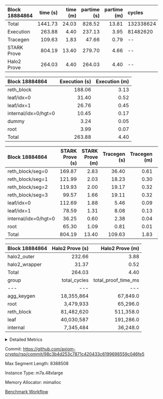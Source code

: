 | Block 18884864   |   time (s) |   time (m) |   partime (s) |   partime (m) | cycles    |
|:-----------------|-----------:|-----------:|--------------:|--------------:|:----------|
| Total            |    1441.73 |      24.03 |        828.52 |         13.81 | 132338624 |
| Execution        |     263.88 |       4.40 |        237.13 |          3.95 | 81482620  |
| Tracegen         |     109.63 |       1.83 |         47.66 |          0.79 | --        |
| STARK Prove      |     804.19 |      13.40 |        279.70 |          4.66 | --        |
| Halo2 Prove      |     264.03 |       4.40 |        264.03 |          4.40 | --        |

| Block 18884864       |   Execution (s) |   Execution (m) |
|:---------------------|----------------:|----------------:|
| reth_block           |          188.06 |            3.13 |
| leaf/idx=0           |           31.40 |            0.52 |
| leaf/idx=1           |           26.76 |            0.45 |
| internal/idx=0/hgt=0 |           10.45 |            0.17 |
| dummy                |            3.24 |            0.05 |
| root                 |            3.99 |            0.07 |
| Total                |          263.88 |            4.40 |

| Block 18884864       |   STARK Prove (s) |   STARK Prove (m) |   Tracegen (s) |   Tracegen (m) |    Cycles |
|:---------------------|------------------:|------------------:|---------------:|---------------:|----------:|
| reth_block/seg=0     |            169.87 |              2.83 |          36.40 |           0.61 |  23787520 |
| reth_block/seg=1     |            121.99 |              2.03 |          18.23 |           0.30 |  24147989 |
| reth_block/seg=2     |            119.93 |              2.00 |          19.17 |           0.32 |  22853270 |
| reth_block/seg=3     |             99.57 |              1.66 |          19.11 |           0.32 |  10693841 |
| leaf/idx=0           |            112.69 |              1.88 |           5.46 |           0.09 |  20850053 |
| leaf/idx=1           |             78.59 |              1.31 |           8.08 |           0.13 |  19180534 |
| internal/idx=0/hgt=0 |             36.25 |              0.60 |           2.38 |           0.04 |   7345484 |
| root                 |             65.30 |              1.09 |           0.81 |           0.01 |   3479933 |
| Total                |            804.19 |             13.40 |         109.63 |           1.83 | 132338624 |

| Block 18884864   |   Halo2 Prove (s) |   Halo2 Prove (m) |
|:-----------------|------------------:|------------------:|
| halo2_outer      |            232.66 |              3.88 |
| halo2_wrapper    |             31.37 |              0.52 |
| Total            |            264.03 |              4.40 |
| group | total_cycles | total_proof_time_ms |
| --- | --- | --- |
| agg_keygen | <div style='text-align: right'>18,355,864</div>  | <div style='text-align: right'>67,849.0</div>  |
| root | <div style='text-align: right'>3,479,933</div>  | <div style='text-align: right'>65,296.0</div>  |
| reth_block | <div style='text-align: right'>81,482,620</div>  | <div style='text-align: right'>511,358.0</div>  |
| leaf | <div style='text-align: right'>40,030,587</div>  | <div style='text-align: right'>191,286.0</div>  |
| internal | <div style='text-align: right'>7,345,484</div>  | <div style='text-align: right'>36,248.0</div>  |


<details>
<summary>Detailed Metrics</summary>

| air_name | block_number | constraints | interactions | quotient_deg |
| --- | --- | --- | --- | --- |
| ProgramAir | 18884864 | <div style='text-align: right'>4</div>  | <div style='text-align: right'>1</div>  | <div style='text-align: right'>1</div>  |
| VmConnectorAir | 18884864 | <div style='text-align: right'>8</div>  | <div style='text-align: right'>3</div>  | <div style='text-align: right'>4</div>  |
| PersistentBoundaryAir<8> | 18884864 | <div style='text-align: right'>5</div>  | <div style='text-align: right'>3</div>  | <div style='text-align: right'>4</div>  |
| MemoryMerkleAir<8> | 18884864 | <div style='text-align: right'>38</div>  | <div style='text-align: right'>4</div>  | <div style='text-align: right'>4</div>  |
| AccessAdapterAir<2> | 18884864 | <div style='text-align: right'>12</div>  | <div style='text-align: right'>5</div>  | <div style='text-align: right'>4</div>  |
| AccessAdapterAir<4> | 18884864 | <div style='text-align: right'>12</div>  | <div style='text-align: right'>5</div>  | <div style='text-align: right'>4</div>  |
| AccessAdapterAir<8> | 18884864 | <div style='text-align: right'>12</div>  | <div style='text-align: right'>5</div>  | <div style='text-align: right'>4</div>  |
| AccessAdapterAir<16> | 18884864 | <div style='text-align: right'>12</div>  | <div style='text-align: right'>5</div>  | <div style='text-align: right'>4</div>  |
| AccessAdapterAir<32> | 18884864 | <div style='text-align: right'>12</div>  | <div style='text-align: right'>5</div>  | <div style='text-align: right'>4</div>  |
| AccessAdapterAir<64> | 18884864 | <div style='text-align: right'>12</div>  | <div style='text-align: right'>5</div>  | <div style='text-align: right'>4</div>  |
| VmAirWrapper<Rv32VecHeapAdapterAir<1, 2, 2, 32, 32>, FieldExpressionCoreAir> | 18884864 | <div style='text-align: right'>346</div>  | <div style='text-align: right'>411</div>  | <div style='text-align: right'>4</div>  |
| VmAirWrapper<Rv32VecHeapAdapterAir<2, 2, 2, 32, 32>, FieldExpressionCoreAir> | 18884864 | <div style='text-align: right'>351</div>  | <div style='text-align: right'>422</div>  | <div style='text-align: right'>4</div>  |
| VmAirWrapper<Rv32IsEqualModAdapterAir<2, 1, 32, 32>, ModularIsEqualCoreAir<32, 4, 8> | 18884864 | <div style='text-align: right'>217</div>  | <div style='text-align: right'>25</div>  | <div style='text-align: right'>4</div>  |
| VmAirWrapper<Rv32VecHeapAdapterAir<2, 1, 1, 32, 32>, ModularMulDivCoreAir> | 18884864 | <div style='text-align: right'>149</div>  | <div style='text-align: right'>156</div>  | <div style='text-align: right'>4</div>  |
| VmAirWrapper<Rv32VecHeapAdapterAir<2, 1, 1, 32, 32>, ModularAddSubCoreAir> | 18884864 | <div style='text-align: right'>103</div>  | <div style='text-align: right'>94</div>  | <div style='text-align: right'>4</div>  |
| VmAirWrapper<Rv32HeapAdapterAir<2, 32, 32>, ShiftCoreAir<32, 8> | 18884864 | <div style='text-align: right'>2,141</div>  | <div style='text-align: right'>79</div>  | <div style='text-align: right'>4</div>  |
| VmAirWrapper<Rv32HeapAdapterAir<2, 32, 32>, MultiplicationCoreAir<32, 8> | 18884864 | <div style='text-align: right'>41</div>  | <div style='text-align: right'>61</div>  | <div style='text-align: right'>4</div>  |
| VmAirWrapper<Rv32HeapBranchAdapterAir<2, 32>, BranchLessThanCoreAir<32, 8> | 18884864 | <div style='text-align: right'>125</div>  | <div style='text-align: right'>22</div>  | <div style='text-align: right'>4</div>  |
| VmAirWrapper<Rv32HeapBranchAdapterAir<2, 32>, BranchEqualCoreAir<32> | 18884864 | <div style='text-align: right'>54</div>  | <div style='text-align: right'>20</div>  | <div style='text-align: right'>4</div>  |
| VmAirWrapper<Rv32HeapAdapterAir<2, 32, 32>, LessThanCoreAir<32, 8> | 18884864 | <div style='text-align: right'>121</div>  | <div style='text-align: right'>31</div>  | <div style='text-align: right'>4</div>  |
| VmAirWrapper<Rv32HeapAdapterAir<2, 32, 32>, BaseAluCoreAir<32, 8> | 18884864 | <div style='text-align: right'>110</div>  | <div style='text-align: right'>61</div>  | <div style='text-align: right'>4</div>  |
| VmAirWrapper<Rv32MultAdapterAir, DivRemCoreAir<4, 8> | 18884864 | <div style='text-align: right'>76</div>  | <div style='text-align: right'>25</div>  | <div style='text-align: right'>4</div>  |
| VmAirWrapper<Rv32MultAdapterAir, MulHCoreAir<4, 8> | 18884864 | <div style='text-align: right'>26</div>  | <div style='text-align: right'>24</div>  | <div style='text-align: right'>4</div>  |
| VmAirWrapper<Rv32MultAdapterAir, MultiplicationCoreAir<4, 8> | 18884864 | <div style='text-align: right'>17</div>  | <div style='text-align: right'>19</div>  | <div style='text-align: right'>4</div>  |
| RangeTupleCheckerAir<2> | 18884864 | <div style='text-align: right'>4</div>  | <div style='text-align: right'>1</div>  | <div style='text-align: right'>1</div>  |
| KeccakVmAir | 18884864 | <div style='text-align: right'>4,411</div>  | <div style='text-align: right'>321</div>  | <div style='text-align: right'>4</div>  |
| VmAirWrapper<Rv32HintStoreAdapterAir, Rv32HintStoreCoreAir> | 18884864 | <div style='text-align: right'>13</div>  | <div style='text-align: right'>15</div>  | <div style='text-align: right'>4</div>  |
| VmAirWrapper<Rv32RdWriteAdapterAir, Rv32AuipcCoreAir> | 18884864 | <div style='text-align: right'>12</div>  | <div style='text-align: right'>11</div>  | <div style='text-align: right'>4</div>  |
| VmAirWrapper<Rv32JalrAdapterAir, Rv32JalrCoreAir> | 18884864 | <div style='text-align: right'>16</div>  | <div style='text-align: right'>16</div>  | <div style='text-align: right'>4</div>  |
| VmAirWrapper<Rv32CondRdWriteAdapterAir, Rv32JalLuiCoreAir> | 18884864 | <div style='text-align: right'>17</div>  | <div style='text-align: right'>10</div>  | <div style='text-align: right'>4</div>  |
| VmAirWrapper<Rv32BranchAdapterAir, BranchLessThanCoreAir<4, 8> | 18884864 | <div style='text-align: right'>35</div>  | <div style='text-align: right'>13</div>  | <div style='text-align: right'>2</div>  |
| VmAirWrapper<Rv32BranchAdapterAir, BranchEqualCoreAir<4> | 18884864 | <div style='text-align: right'>20</div>  | <div style='text-align: right'>11</div>  | <div style='text-align: right'>2</div>  |
| VmAirWrapper<Rv32LoadStoreAdapterAir, LoadSignExtendCoreAir<4, 8> | 18884864 | <div style='text-align: right'>24</div>  | <div style='text-align: right'>18</div>  | <div style='text-align: right'>4</div>  |
| VmAirWrapper<Rv32LoadStoreAdapterAir, LoadStoreCoreAir<4> | 18884864 | <div style='text-align: right'>30</div>  | <div style='text-align: right'>17</div>  | <div style='text-align: right'>4</div>  |
| VmAirWrapper<Rv32BaseAluAdapterAir, ShiftCoreAir<4, 8> | 18884864 | <div style='text-align: right'>84</div>  | <div style='text-align: right'>23</div>  | <div style='text-align: right'>4</div>  |
| VmAirWrapper<Rv32BaseAluAdapterAir, LessThanCoreAir<4, 8> | 18884864 | <div style='text-align: right'>35</div>  | <div style='text-align: right'>17</div>  | <div style='text-align: right'>4</div>  |
| VmAirWrapper<Rv32BaseAluAdapterAir, BaseAluCoreAir<4, 8> | 18884864 | <div style='text-align: right'>34</div>  | <div style='text-align: right'>19</div>  | <div style='text-align: right'>4</div>  |
| BitwiseOperationLookupAir<8> | 18884864 | <div style='text-align: right'>4</div>  | <div style='text-align: right'>2</div>  | <div style='text-align: right'>2</div>  |
| PhantomAir | 18884864 | <div style='text-align: right'>4</div>  | <div style='text-align: right'>3</div>  | <div style='text-align: right'>4</div>  |
| Poseidon2VmAir<BabyBearParameters> | 18884864 | <div style='text-align: right'>517</div>  | <div style='text-align: right'>32</div>  | <div style='text-align: right'>4</div>  |
| VariableRangeCheckerAir | 18884864 | <div style='text-align: right'>4</div>  | <div style='text-align: right'>1</div>  | <div style='text-align: right'>1</div>  |

| group | air_name | block_number | cells | constraints | interactions | main_cols | perm_cols | prep_cols | quotient_deg | rows |
| --- | --- | --- | --- | --- | --- | --- | --- | --- | --- | --- |
| agg_keygen | ProgramAir | 18884864 | <div style='text-align: right'>4,718,592</div>  | <div style='text-align: right'>4</div>  | <div style='text-align: right'>1</div>  | <div style='text-align: right'>10</div>  | <div style='text-align: right'>8</div>  |  | <div style='text-align: right'>1</div>  | <div style='text-align: right'>262,144</div>  |
| agg_keygen | VmConnectorAir | 18884864 | <div style='text-align: right'>24</div>  | <div style='text-align: right'>9</div>  | <div style='text-align: right'>3</div>  | <div style='text-align: right'>4</div>  | <div style='text-align: right'>8</div>  | <div style='text-align: right'>1</div>  | <div style='text-align: right'>4</div>  | <div style='text-align: right'>2</div>  |
| agg_keygen | VmAirWrapper<NativeAdapterAir<2, 0>, PublicValuesCoreAir> | 18884864 | <div style='text-align: right'>2,496</div>  | <div style='text-align: right'>23</div>  | <div style='text-align: right'>11</div>  | <div style='text-align: right'>23</div>  | <div style='text-align: right'>16</div>  |  | <div style='text-align: right'>8</div>  | <div style='text-align: right'>64</div>  |
| agg_keygen | VolatileBoundaryAir | 18884864 | <div style='text-align: right'>19,922,944</div>  | <div style='text-align: right'>16</div>  | <div style='text-align: right'>4</div>  | <div style='text-align: right'>11</div>  | <div style='text-align: right'>8</div>  |  | <div style='text-align: right'>4</div>  | <div style='text-align: right'>1,048,576</div>  |
| agg_keygen | AccessAdapterAir<2> | 18884864 | <div style='text-align: right'>28,311,552</div>  | <div style='text-align: right'>14</div>  | <div style='text-align: right'>5</div>  | <div style='text-align: right'>11</div>  | <div style='text-align: right'>16</div>  |  | <div style='text-align: right'>4</div>  | <div style='text-align: right'>1,048,576</div>  |
| agg_keygen | AccessAdapterAir<4> | 18884864 | <div style='text-align: right'>15,204,352</div>  | <div style='text-align: right'>14</div>  | <div style='text-align: right'>5</div>  | <div style='text-align: right'>13</div>  | <div style='text-align: right'>16</div>  |  | <div style='text-align: right'>4</div>  | <div style='text-align: right'>524,288</div>  |
| agg_keygen | AccessAdapterAir<8> | 18884864 | <div style='text-align: right'>8,650,752</div>  | <div style='text-align: right'>14</div>  | <div style='text-align: right'>5</div>  | <div style='text-align: right'>17</div>  | <div style='text-align: right'>16</div>  |  | <div style='text-align: right'>4</div>  | <div style='text-align: right'>262,144</div>  |
| agg_keygen | Poseidon2VmAir<BabyBearParameters> | 18884864 | <div style='text-align: right'>77,987,840</div>  | <div style='text-align: right'>525</div>  | <div style='text-align: right'>32</div>  | <div style='text-align: right'>559</div>  | <div style='text-align: right'>36</div>  |  | <div style='text-align: right'>8</div>  | <div style='text-align: right'>131,072</div>  |
| agg_keygen | FriReducedOpeningAir | 18884864 | <div style='text-align: right'>73,400,320</div>  | <div style='text-align: right'>59</div>  | <div style='text-align: right'>35</div>  | <div style='text-align: right'>64</div>  | <div style='text-align: right'>76</div>  |  | <div style='text-align: right'>4</div>  | <div style='text-align: right'>524,288</div>  |
| agg_keygen | VmAirWrapper<NativeVectorizedAdapterAir<4>, FieldExtensionCoreAir> | 18884864 | <div style='text-align: right'>7,864,320</div>  | <div style='text-align: right'>23</div>  | <div style='text-align: right'>15</div>  | <div style='text-align: right'>40</div>  | <div style='text-align: right'>20</div>  |  | <div style='text-align: right'>8</div>  | <div style='text-align: right'>131,072</div>  |
| agg_keygen | VmAirWrapper<NativeAdapterAir<2, 1>, FieldArithmeticCoreAir> | 18884864 | <div style='text-align: right'>209,715,200</div>  | <div style='text-align: right'>23</div>  | <div style='text-align: right'>15</div>  | <div style='text-align: right'>30</div>  | <div style='text-align: right'>20</div>  |  | <div style='text-align: right'>8</div>  | <div style='text-align: right'>4,194,304</div>  |
| agg_keygen | VmAirWrapper<JalNativeAdapterAir, JalCoreAir> | 18884864 | <div style='text-align: right'>5,767,168</div>  | <div style='text-align: right'>6</div>  | <div style='text-align: right'>7</div>  | <div style='text-align: right'>10</div>  | <div style='text-align: right'>12</div>  |  | <div style='text-align: right'>8</div>  | <div style='text-align: right'>262,144</div>  |
| agg_keygen | VmAirWrapper<BranchNativeAdapterAir, BranchEqualCoreAir<1> | 18884864 | <div style='text-align: right'>106,954,752</div>  | <div style='text-align: right'>23</div>  | <div style='text-align: right'>11</div>  | <div style='text-align: right'>23</div>  | <div style='text-align: right'>28</div>  |  | <div style='text-align: right'>4</div>  | <div style='text-align: right'>2,097,152</div>  |
| agg_keygen | VmAirWrapper<NativeLoadStoreAdapterAir<1>, NativeLoadStoreCoreAir<1> | 18884864 | <div style='text-align: right'>272,629,760</div>  | <div style='text-align: right'>31</div>  | <div style='text-align: right'>19</div>  | <div style='text-align: right'>41</div>  | <div style='text-align: right'>24</div>  |  | <div style='text-align: right'>8</div>  | <div style='text-align: right'>4,194,304</div>  |
| agg_keygen | PhantomAir | 18884864 | <div style='text-align: right'>917,504</div>  | <div style='text-align: right'>5</div>  | <div style='text-align: right'>3</div>  | <div style='text-align: right'>6</div>  | <div style='text-align: right'>8</div>  |  | <div style='text-align: right'>4</div>  | <div style='text-align: right'>65,536</div>  |
| agg_keygen | VariableRangeCheckerAir | 18884864 | <div style='text-align: right'>2,359,296</div>  | <div style='text-align: right'>4</div>  | <div style='text-align: right'>1</div>  | <div style='text-align: right'>1</div>  | <div style='text-align: right'>8</div>  | <div style='text-align: right'>2</div>  | <div style='text-align: right'>1</div>  | <div style='text-align: right'>262,144</div>  |
| agg_keygen | PersistentBoundaryAir<8> | 18884864 |  | <div style='text-align: right'>6</div>  | <div style='text-align: right'>3</div>  |  |  |  | <div style='text-align: right'>2</div>  |  |
| agg_keygen | MemoryMerkleAir<8> | 18884864 |  | <div style='text-align: right'>40</div>  | <div style='text-align: right'>4</div>  |  |  |  | <div style='text-align: right'>2</div>  |  |
| agg_keygen | AccessAdapterAir<16> | 18884864 |  | <div style='text-align: right'>14</div>  | <div style='text-align: right'>5</div>  |  |  |  | <div style='text-align: right'>2</div>  |  |
| agg_keygen | AccessAdapterAir<32> | 18884864 |  | <div style='text-align: right'>14</div>  | <div style='text-align: right'>5</div>  |  |  |  | <div style='text-align: right'>2</div>  |  |
| agg_keygen | AccessAdapterAir<64> | 18884864 |  | <div style='text-align: right'>14</div>  | <div style='text-align: right'>5</div>  |  |  |  | <div style='text-align: right'>2</div>  |  |
| agg_keygen | VmAirWrapper<Rv32HintStoreAdapterAir, Rv32HintStoreCoreAir> | 18884864 |  | <div style='text-align: right'>17</div>  | <div style='text-align: right'>15</div>  |  |  |  | <div style='text-align: right'>2</div>  |  |
| agg_keygen | VmAirWrapper<Rv32MultAdapterAir, DivRemCoreAir<4, 8> | 18884864 |  | <div style='text-align: right'>88</div>  | <div style='text-align: right'>25</div>  |  |  |  | <div style='text-align: right'>2</div>  |  |
| agg_keygen | VmAirWrapper<Rv32MultAdapterAir, MulHCoreAir<4, 8> | 18884864 |  | <div style='text-align: right'>38</div>  | <div style='text-align: right'>24</div>  |  |  |  | <div style='text-align: right'>2</div>  |  |
| agg_keygen | VmAirWrapper<Rv32MultAdapterAir, MultiplicationCoreAir<4, 8> | 18884864 |  | <div style='text-align: right'>26</div>  | <div style='text-align: right'>19</div>  |  |  |  | <div style='text-align: right'>2</div>  |  |
| agg_keygen | RangeTupleCheckerAir<2> | 18884864 |  | <div style='text-align: right'>4</div>  | <div style='text-align: right'>1</div>  |  |  |  | <div style='text-align: right'>1</div>  |  |
| agg_keygen | VmAirWrapper<Rv32RdWriteAdapterAir, Rv32AuipcCoreAir> | 18884864 |  | <div style='text-align: right'>15</div>  | <div style='text-align: right'>11</div>  |  |  |  | <div style='text-align: right'>2</div>  |  |
| agg_keygen | VmAirWrapper<Rv32JalrAdapterAir, Rv32JalrCoreAir> | 18884864 |  | <div style='text-align: right'>20</div>  | <div style='text-align: right'>16</div>  |  |  |  | <div style='text-align: right'>2</div>  |  |
| agg_keygen | VmAirWrapper<Rv32CondRdWriteAdapterAir, Rv32JalLuiCoreAir> | 18884864 |  | <div style='text-align: right'>22</div>  | <div style='text-align: right'>10</div>  |  |  |  | <div style='text-align: right'>2</div>  |  |
| agg_keygen | VmAirWrapper<Rv32BranchAdapterAir, BranchLessThanCoreAir<4, 8> | 18884864 |  | <div style='text-align: right'>41</div>  | <div style='text-align: right'>13</div>  |  |  |  | <div style='text-align: right'>2</div>  |  |
| agg_keygen | VmAirWrapper<Rv32BranchAdapterAir, BranchEqualCoreAir<4> | 18884864 |  | <div style='text-align: right'>25</div>  | <div style='text-align: right'>11</div>  |  |  |  | <div style='text-align: right'>2</div>  |  |
| agg_keygen | VmAirWrapper<Rv32LoadStoreAdapterAir, LoadSignExtendCoreAir<4, 8> | 18884864 |  | <div style='text-align: right'>33</div>  | <div style='text-align: right'>18</div>  |  |  |  | <div style='text-align: right'>2</div>  |  |
| agg_keygen | VmAirWrapper<Rv32LoadStoreAdapterAir, LoadStoreCoreAir<4> | 18884864 |  | <div style='text-align: right'>38</div>  | <div style='text-align: right'>17</div>  |  |  |  | <div style='text-align: right'>2</div>  |  |
| agg_keygen | VmAirWrapper<Rv32BaseAluAdapterAir, ShiftCoreAir<4, 8> | 18884864 |  | <div style='text-align: right'>90</div>  | <div style='text-align: right'>23</div>  |  |  |  | <div style='text-align: right'>2</div>  |  |
| agg_keygen | VmAirWrapper<Rv32BaseAluAdapterAir, LessThanCoreAir<4, 8> | 18884864 |  | <div style='text-align: right'>39</div>  | <div style='text-align: right'>17</div>  |  |  |  | <div style='text-align: right'>2</div>  |  |
| agg_keygen | VmAirWrapper<Rv32BaseAluAdapterAir, BaseAluCoreAir<4, 8> | 18884864 |  | <div style='text-align: right'>43</div>  | <div style='text-align: right'>19</div>  |  |  |  | <div style='text-align: right'>2</div>  |  |
| agg_keygen | BitwiseOperationLookupAir<8> | 18884864 |  | <div style='text-align: right'>4</div>  | <div style='text-align: right'>2</div>  |  |  |  | <div style='text-align: right'>2</div>  |  |
| root | VmAirWrapper<NativeAdapterAir<2, 1>, FieldArithmeticCoreAir> | 18884864 | <div style='text-align: right'>96,468,992</div>  |  |  | <div style='text-align: right'>30</div>  | <div style='text-align: right'>16</div>  |  |  | <div style='text-align: right'>2,097,152</div>  |
| root | VmAirWrapper<NativeLoadStoreAdapterAir<1>, NativeLoadStoreCoreAir<1> | 18884864 | <div style='text-align: right'>127,926,272</div>  |  |  | <div style='text-align: right'>41</div>  | <div style='text-align: right'>20</div>  |  |  | <div style='text-align: right'>2,097,152</div>  |
| root | VmAirWrapper<BranchNativeAdapterAir, BranchEqualCoreAir<1> | 18884864 | <div style='text-align: right'>45,088,768</div>  |  |  | <div style='text-align: right'>23</div>  | <div style='text-align: right'>20</div>  |  |  | <div style='text-align: right'>1,048,576</div>  |
| root | VolatileBoundaryAir | 18884864 | <div style='text-align: right'>9,961,472</div>  |  |  | <div style='text-align: right'>11</div>  | <div style='text-align: right'>8</div>  |  |  | <div style='text-align: right'>524,288</div>  |
| root | AccessAdapterAir<2> | 18884864 | <div style='text-align: right'>12,058,624</div>  |  |  | <div style='text-align: right'>11</div>  | <div style='text-align: right'>12</div>  |  |  | <div style='text-align: right'>524,288</div>  |
| root | ProgramAir | 18884864 | <div style='text-align: right'>4,718,592</div>  |  |  | <div style='text-align: right'>10</div>  | <div style='text-align: right'>8</div>  |  |  | <div style='text-align: right'>262,144</div>  |
| root | AccessAdapterAir<4> | 18884864 | <div style='text-align: right'>6,553,600</div>  |  |  | <div style='text-align: right'>13</div>  | <div style='text-align: right'>12</div>  |  |  | <div style='text-align: right'>262,144</div>  |
| root | VariableRangeCheckerAir | 18884864 | <div style='text-align: right'>2,359,296</div>  |  |  | <div style='text-align: right'>1</div>  | <div style='text-align: right'>8</div>  | <div style='text-align: right'>2</div>  |  | <div style='text-align: right'>262,144</div>  |
| root | FriReducedOpeningAir | 18884864 | <div style='text-align: right'>15,204,352</div>  |  |  | <div style='text-align: right'>64</div>  | <div style='text-align: right'>52</div>  |  |  | <div style='text-align: right'>131,072</div>  |
| root | VmAirWrapper<JalNativeAdapterAir, JalCoreAir> | 18884864 | <div style='text-align: right'>2,883,584</div>  |  |  | <div style='text-align: right'>10</div>  | <div style='text-align: right'>12</div>  |  |  | <div style='text-align: right'>131,072</div>  |
| root | AccessAdapterAir<8> | 18884864 | <div style='text-align: right'>1,900,544</div>  |  |  | <div style='text-align: right'>17</div>  | <div style='text-align: right'>12</div>  |  |  | <div style='text-align: right'>65,536</div>  |
| root | VmAirWrapper<NativeVectorizedAdapterAir<4>, FieldExtensionCoreAir> | 18884864 | <div style='text-align: right'>3,670,016</div>  |  |  | <div style='text-align: right'>40</div>  | <div style='text-align: right'>16</div>  |  |  | <div style='text-align: right'>65,536</div>  |
| root | Poseidon2VmAir<BabyBearParameters> | 18884864 | <div style='text-align: right'>14,614,528</div>  |  |  | <div style='text-align: right'>418</div>  | <div style='text-align: right'>28</div>  |  |  | <div style='text-align: right'>32,768</div>  |
| root | PhantomAir | 18884864 | <div style='text-align: right'>458,752</div>  |  |  | <div style='text-align: right'>6</div>  | <div style='text-align: right'>8</div>  |  |  | <div style='text-align: right'>32,768</div>  |
| root | VmAirWrapper<NativeAdapterAir<2, 0>, PublicValuesCoreAir> | 18884864 | <div style='text-align: right'>2,176</div>  |  |  | <div style='text-align: right'>22</div>  | <div style='text-align: right'>12</div>  |  |  | <div style='text-align: right'>64</div>  |
| root | VmConnectorAir | 18884864 | <div style='text-align: right'>24</div>  |  |  | <div style='text-align: right'>4</div>  | <div style='text-align: right'>8</div>  | <div style='text-align: right'>1</div>  |  | <div style='text-align: right'>2</div>  |

| group | block_number | execute_time_ms | halo2_keygen_time_ms | halo2_proof_time_ms | halo2_total_cells | num_segments | stark_prove_excluding_trace_time_ms | total_cells | total_cycles | trace_gen_time_ms |
| --- | --- | --- | --- | --- | --- | --- | --- | --- | --- | --- |
| agg_keygen | 18884864 | <div style='text-align: right'>3,606.0</div>  | <div style='text-align: right'>23,739.0</div>  |  | <div style='text-align: right'>7,540,956.0</div>  | <div style='text-align: right'>1</div>  | <div style='text-align: right'>65,880.0</div>  | <div style='text-align: right'>832,047,576</div>  | <div style='text-align: right'>6,734,738</div>  | <div style='text-align: right'>826.0</div>  |
| reth_block | 18884864 | <div style='text-align: right'>188,055.0</div>  |  |  |  | <div style='text-align: right'>4</div>  |  |  |  |  |
| root | 18884864 | <div style='text-align: right'>3,989.0</div>  |  |  |  |  | <div style='text-align: right'>65,296.0</div>  | <div style='text-align: right'>343,869,592</div>  | <div style='text-align: right'>3,479,933</div>  | <div style='text-align: right'>807.0</div>  |
| halo2_outer | 18884864 |  |  | <div style='text-align: right'>232,660.0</div>  | <div style='text-align: right'>220,832,835.0</div>  |  |  |  |  |  |
| halo2_wrapper | 18884864 |  |  | <div style='text-align: right'>31,369.0</div>  |  |  |  |  |  |  |

| group | air_name | block_number | segment | cells | main_cols | perm_cols | prep_cols | rows |
| --- | --- | --- | --- | --- | --- | --- | --- | --- |
| agg_keygen | ProgramAir | 18884864 | 0 | <div style='text-align: right'>18</div>  | <div style='text-align: right'>10</div>  | <div style='text-align: right'>8</div>  |  | <div style='text-align: right'>1</div>  |
| agg_keygen | VmConnectorAir | 18884864 | 0 | <div style='text-align: right'>32</div>  | <div style='text-align: right'>4</div>  | <div style='text-align: right'>12</div>  | <div style='text-align: right'>1</div>  | <div style='text-align: right'>2</div>  |
| agg_keygen | PersistentBoundaryAir<8> | 18884864 | 0 | <div style='text-align: right'>32</div>  | <div style='text-align: right'>20</div>  | <div style='text-align: right'>12</div>  |  | <div style='text-align: right'>1</div>  |
| agg_keygen | MemoryMerkleAir<8> | 18884864 | 0 | <div style='text-align: right'>6,656</div>  | <div style='text-align: right'>32</div>  | <div style='text-align: right'>20</div>  |  | <div style='text-align: right'>128</div>  |
| agg_keygen | AccessAdapterAir<2> | 18884864 | 0 | <div style='text-align: right'>35</div>  | <div style='text-align: right'>11</div>  | <div style='text-align: right'>24</div>  |  | <div style='text-align: right'>1</div>  |
| agg_keygen | AccessAdapterAir<4> | 18884864 | 0 | <div style='text-align: right'>37</div>  | <div style='text-align: right'>13</div>  | <div style='text-align: right'>24</div>  |  | <div style='text-align: right'>1</div>  |
| agg_keygen | AccessAdapterAir<8> | 18884864 | 0 | <div style='text-align: right'>41</div>  | <div style='text-align: right'>17</div>  | <div style='text-align: right'>24</div>  |  | <div style='text-align: right'>1</div>  |
| agg_keygen | AccessAdapterAir<16> | 18884864 | 0 | <div style='text-align: right'>49</div>  | <div style='text-align: right'>25</div>  | <div style='text-align: right'>24</div>  |  | <div style='text-align: right'>1</div>  |
| agg_keygen | AccessAdapterAir<32> | 18884864 | 0 | <div style='text-align: right'>65</div>  | <div style='text-align: right'>41</div>  | <div style='text-align: right'>24</div>  |  | <div style='text-align: right'>1</div>  |
| agg_keygen | AccessAdapterAir<64> | 18884864 | 0 | <div style='text-align: right'>97</div>  | <div style='text-align: right'>73</div>  | <div style='text-align: right'>24</div>  |  | <div style='text-align: right'>1</div>  |
| agg_keygen | VmAirWrapper<Rv32HintStoreAdapterAir, Rv32HintStoreCoreAir> | 18884864 | 0 | <div style='text-align: right'>62</div>  | <div style='text-align: right'>26</div>  | <div style='text-align: right'>36</div>  |  | <div style='text-align: right'>1</div>  |
| agg_keygen | VmAirWrapper<Rv32MultAdapterAir, DivRemCoreAir<4, 8> | 18884864 | 0 | <div style='text-align: right'>161</div>  | <div style='text-align: right'>57</div>  | <div style='text-align: right'>104</div>  |  | <div style='text-align: right'>1</div>  |
| agg_keygen | VmAirWrapper<Rv32MultAdapterAir, MulHCoreAir<4, 8> | 18884864 | 0 | <div style='text-align: right'>139</div>  | <div style='text-align: right'>39</div>  | <div style='text-align: right'>100</div>  |  | <div style='text-align: right'>1</div>  |
| agg_keygen | VmAirWrapper<Rv32MultAdapterAir, MultiplicationCoreAir<4, 8> | 18884864 | 0 | <div style='text-align: right'>111</div>  | <div style='text-align: right'>31</div>  | <div style='text-align: right'>80</div>  |  | <div style='text-align: right'>1</div>  |
| agg_keygen | RangeTupleCheckerAir<2> | 18884864 | 0 | <div style='text-align: right'>4,718,592</div>  | <div style='text-align: right'>1</div>  | <div style='text-align: right'>8</div>  | <div style='text-align: right'>2</div>  | <div style='text-align: right'>524,288</div>  |
| agg_keygen | VmAirWrapper<Rv32RdWriteAdapterAir, Rv32AuipcCoreAir> | 18884864 | 0 | <div style='text-align: right'>49</div>  | <div style='text-align: right'>21</div>  | <div style='text-align: right'>28</div>  |  | <div style='text-align: right'>1</div>  |
| agg_keygen | VmAirWrapper<Rv32JalrAdapterAir, Rv32JalrCoreAir> | 18884864 | 0 | <div style='text-align: right'>64</div>  | <div style='text-align: right'>28</div>  | <div style='text-align: right'>36</div>  |  | <div style='text-align: right'>1</div>  |
| agg_keygen | VmAirWrapper<Rv32CondRdWriteAdapterAir, Rv32JalLuiCoreAir> | 18884864 | 0 | <div style='text-align: right'>62</div>  | <div style='text-align: right'>18</div>  | <div style='text-align: right'>44</div>  |  | <div style='text-align: right'>1</div>  |
| agg_keygen | VmAirWrapper<Rv32BranchAdapterAir, BranchLessThanCoreAir<4, 8> | 18884864 | 0 | <div style='text-align: right'>88</div>  | <div style='text-align: right'>32</div>  | <div style='text-align: right'>56</div>  |  | <div style='text-align: right'>1</div>  |
| agg_keygen | VmAirWrapper<Rv32BranchAdapterAir, BranchEqualCoreAir<4> | 18884864 | 0 | <div style='text-align: right'>74</div>  | <div style='text-align: right'>26</div>  | <div style='text-align: right'>48</div>  |  | <div style='text-align: right'>1</div>  |
| agg_keygen | VmAirWrapper<Rv32LoadStoreAdapterAir, LoadSignExtendCoreAir<4, 8> | 18884864 | 0 | <div style='text-align: right'>111</div>  | <div style='text-align: right'>35</div>  | <div style='text-align: right'>76</div>  |  | <div style='text-align: right'>1</div>  |
| agg_keygen | VmAirWrapper<Rv32LoadStoreAdapterAir, LoadStoreCoreAir<4> | 18884864 | 0 | <div style='text-align: right'>112</div>  | <div style='text-align: right'>40</div>  | <div style='text-align: right'>72</div>  |  | <div style='text-align: right'>1</div>  |
| agg_keygen | VmAirWrapper<Rv32BaseAluAdapterAir, ShiftCoreAir<4, 8> | 18884864 | 0 | <div style='text-align: right'>105</div>  | <div style='text-align: right'>53</div>  | <div style='text-align: right'>52</div>  |  | <div style='text-align: right'>1</div>  |
| agg_keygen | VmAirWrapper<Rv32BaseAluAdapterAir, LessThanCoreAir<4, 8> | 18884864 | 0 | <div style='text-align: right'>77</div>  | <div style='text-align: right'>37</div>  | <div style='text-align: right'>40</div>  |  | <div style='text-align: right'>1</div>  |
| agg_keygen | VmAirWrapper<Rv32BaseAluAdapterAir, BaseAluCoreAir<4, 8> | 18884864 | 0 | <div style='text-align: right'>116</div>  | <div style='text-align: right'>36</div>  | <div style='text-align: right'>80</div>  |  | <div style='text-align: right'>1</div>  |
| agg_keygen | BitwiseOperationLookupAir<8> | 18884864 | 0 | <div style='text-align: right'>655,360</div>  | <div style='text-align: right'>2</div>  | <div style='text-align: right'>8</div>  | <div style='text-align: right'>3</div>  | <div style='text-align: right'>65,536</div>  |
| agg_keygen | PhantomAir | 18884864 | 0 | <div style='text-align: right'>18</div>  | <div style='text-align: right'>6</div>  | <div style='text-align: right'>12</div>  |  | <div style='text-align: right'>1</div>  |
| agg_keygen | Poseidon2VmAir<BabyBearParameters> | 18884864 | 0 | <div style='text-align: right'>80,256</div>  | <div style='text-align: right'>559</div>  | <div style='text-align: right'>68</div>  |  | <div style='text-align: right'>128</div>  |
| agg_keygen | VariableRangeCheckerAir | 18884864 | 0 | <div style='text-align: right'>2,359,296</div>  | <div style='text-align: right'>1</div>  | <div style='text-align: right'>8</div>  | <div style='text-align: right'>2</div>  | <div style='text-align: right'>262,144</div>  |
| reth_block | ProgramAir | 18884864 | 0 | <div style='text-align: right'>18,874,368</div>  | <div style='text-align: right'>10</div>  | <div style='text-align: right'>8</div>  |  | <div style='text-align: right'>1,048,576</div>  |
| reth_block | VmConnectorAir | 18884864 | 0 | <div style='text-align: right'>24</div>  | <div style='text-align: right'>4</div>  | <div style='text-align: right'>8</div>  | <div style='text-align: right'>1</div>  | <div style='text-align: right'>2</div>  |
| reth_block | PersistentBoundaryAir<8> | 18884864 | 0 | <div style='text-align: right'>58,720,256</div>  | <div style='text-align: right'>20</div>  | <div style='text-align: right'>8</div>  |  | <div style='text-align: right'>2,097,152</div>  |
| reth_block | MemoryMerkleAir<8> | 18884864 | 0 | <div style='text-align: right'>92,274,688</div>  | <div style='text-align: right'>32</div>  | <div style='text-align: right'>12</div>  |  | <div style='text-align: right'>2,097,152</div>  |
| reth_block | AccessAdapterAir<4> | 18884864 | 0 | <div style='text-align: right'>1,856</div>  | <div style='text-align: right'>13</div>  | <div style='text-align: right'>16</div>  |  | <div style='text-align: right'>64</div>  |
| reth_block | AccessAdapterAir<8> | 18884864 | 0 | <div style='text-align: right'>69,206,016</div>  | <div style='text-align: right'>17</div>  | <div style='text-align: right'>16</div>  |  | <div style='text-align: right'>2,097,152</div>  |
| reth_block | AccessAdapterAir<16> | 18884864 | 0 | <div style='text-align: right'>2,624</div>  | <div style='text-align: right'>25</div>  | <div style='text-align: right'>16</div>  |  | <div style='text-align: right'>64</div>  |
| reth_block | AccessAdapterAir<32> | 18884864 | 0 | <div style='text-align: right'>1,824</div>  | <div style='text-align: right'>41</div>  | <div style='text-align: right'>16</div>  |  | <div style='text-align: right'>32</div>  |
| reth_block | VmAirWrapper<Rv32VecHeapAdapterAir<1, 2, 2, 32, 32>, FieldExpressionCoreAir> | 18884864 | 0 | <div style='text-align: right'>959</div>  | <div style='text-align: right'>543</div>  | <div style='text-align: right'>416</div>  |  | <div style='text-align: right'>1</div>  |
| reth_block | VmAirWrapper<Rv32VecHeapAdapterAir<2, 2, 2, 32, 32>, FieldExpressionCoreAir> | 18884864 | 0 | <div style='text-align: right'>1,047</div>  | <div style='text-align: right'>619</div>  | <div style='text-align: right'>428</div>  |  | <div style='text-align: right'>1</div>  |
| reth_block | VmAirWrapper<Rv32IsEqualModAdapterAir<2, 1, 32, 32>, ModularIsEqualCoreAir<32, 4, 8> | 18884864 | 0 | <div style='text-align: right'>198</div>  | <div style='text-align: right'>166</div>  | <div style='text-align: right'>32</div>  |  | <div style='text-align: right'>1</div>  |
| reth_block | VmAirWrapper<Rv32VecHeapAdapterAir<2, 1, 1, 32, 32>, ModularMulDivCoreAir> | 18884864 | 0 | <div style='text-align: right'>421</div>  | <div style='text-align: right'>261</div>  | <div style='text-align: right'>160</div>  |  | <div style='text-align: right'>1</div>  |
| reth_block | VmAirWrapper<Rv32VecHeapAdapterAir<2, 1, 1, 32, 32>, ModularAddSubCoreAir> | 18884864 | 0 | <div style='text-align: right'>299</div>  | <div style='text-align: right'>199</div>  | <div style='text-align: right'>100</div>  |  | <div style='text-align: right'>1</div>  |
| reth_block | VmAirWrapper<Rv32HeapBranchAdapterAir<2, 32>, BranchEqualCoreAir<32> | 18884864 | 0 | <div style='text-align: right'>336</div>  | <div style='text-align: right'>124</div>  | <div style='text-align: right'>44</div>  |  | <div style='text-align: right'>2</div>  |
| reth_block | VmAirWrapper<Rv32MultAdapterAir, MulHCoreAir<4, 8> | 18884864 | 0 | <div style='text-align: right'>745,472</div>  | <div style='text-align: right'>39</div>  | <div style='text-align: right'>52</div>  |  | <div style='text-align: right'>8,192</div>  |
| reth_block | VmAirWrapper<Rv32MultAdapterAir, MultiplicationCoreAir<4, 8> | 18884864 | 0 | <div style='text-align: right'>2,457,600</div>  | <div style='text-align: right'>31</div>  | <div style='text-align: right'>44</div>  |  | <div style='text-align: right'>32,768</div>  |
| reth_block | RangeTupleCheckerAir<2> | 18884864 | 0 | <div style='text-align: right'>18,874,368</div>  | <div style='text-align: right'>1</div>  | <div style='text-align: right'>8</div>  | <div style='text-align: right'>2</div>  | <div style='text-align: right'>2,097,152</div>  |
| reth_block | KeccakVmAir | 18884864 | 0 | <div style='text-align: right'>999,292,928</div>  | <div style='text-align: right'>3,164</div>  | <div style='text-align: right'>648</div>  |  | <div style='text-align: right'>262,144</div>  |
| reth_block | VmAirWrapper<Rv32HintStoreAdapterAir, Rv32HintStoreCoreAir> | 18884864 | 0 | <div style='text-align: right'>48,234,496</div>  | <div style='text-align: right'>26</div>  | <div style='text-align: right'>20</div>  |  | <div style='text-align: right'>1,048,576</div>  |
| reth_block | VmAirWrapper<Rv32RdWriteAdapterAir, Rv32AuipcCoreAir> | 18884864 | 0 | <div style='text-align: right'>9,699,328</div>  | <div style='text-align: right'>21</div>  | <div style='text-align: right'>16</div>  |  | <div style='text-align: right'>262,144</div>  |
| reth_block | VmAirWrapper<Rv32JalrAdapterAir, Rv32JalrCoreAir> | 18884864 | 0 | <div style='text-align: right'>25,165,824</div>  | <div style='text-align: right'>28</div>  | <div style='text-align: right'>20</div>  |  | <div style='text-align: right'>524,288</div>  |
| reth_block | VmAirWrapper<Rv32CondRdWriteAdapterAir, Rv32JalLuiCoreAir> | 18884864 | 0 | <div style='text-align: right'>44,040,192</div>  | <div style='text-align: right'>18</div>  | <div style='text-align: right'>24</div>  |  | <div style='text-align: right'>1,048,576</div>  |
| reth_block | VmAirWrapper<Rv32BranchAdapterAir, BranchLessThanCoreAir<4, 8> | 18884864 | 0 | <div style='text-align: right'>67,108,864</div>  | <div style='text-align: right'>32</div>  | <div style='text-align: right'>32</div>  |  | <div style='text-align: right'>1,048,576</div>  |
| reth_block | VmAirWrapper<Rv32BranchAdapterAir, BranchEqualCoreAir<4> | 18884864 | 0 | <div style='text-align: right'>226,492,416</div>  | <div style='text-align: right'>26</div>  | <div style='text-align: right'>28</div>  |  | <div style='text-align: right'>4,194,304</div>  |
| reth_block | VmAirWrapper<Rv32LoadStoreAdapterAir, LoadSignExtendCoreAir<4, 8> | 18884864 | 0 | <div style='text-align: right'>78,643,200</div>  | <div style='text-align: right'>35</div>  | <div style='text-align: right'>40</div>  |  | <div style='text-align: right'>1,048,576</div>  |
| reth_block | VmAirWrapper<Rv32LoadStoreAdapterAir, LoadStoreCoreAir<4> | 18884864 | 0 | <div style='text-align: right'>671,088,640</div>  | <div style='text-align: right'>40</div>  | <div style='text-align: right'>40</div>  |  | <div style='text-align: right'>8,388,608</div>  |
| reth_block | VmAirWrapper<Rv32BaseAluAdapterAir, ShiftCoreAir<4, 8> | 18884864 | 0 | <div style='text-align: right'>84,934,656</div>  | <div style='text-align: right'>53</div>  | <div style='text-align: right'>28</div>  |  | <div style='text-align: right'>1,048,576</div>  |
| reth_block | VmAirWrapper<Rv32BaseAluAdapterAir, LessThanCoreAir<4, 8> | 18884864 | 0 | <div style='text-align: right'>31,981,568</div>  | <div style='text-align: right'>37</div>  | <div style='text-align: right'>24</div>  |  | <div style='text-align: right'>524,288</div>  |
| reth_block | VmAirWrapper<Rv32BaseAluAdapterAir, BaseAluCoreAir<4, 8> | 18884864 | 0 | <div style='text-align: right'>671,088,640</div>  | <div style='text-align: right'>36</div>  | <div style='text-align: right'>44</div>  |  | <div style='text-align: right'>8,388,608</div>  |
| reth_block | BitwiseOperationLookupAir<8> | 18884864 | 0 | <div style='text-align: right'>655,360</div>  | <div style='text-align: right'>2</div>  | <div style='text-align: right'>8</div>  | <div style='text-align: right'>3</div>  | <div style='text-align: right'>65,536</div>  |
| reth_block | PhantomAir | 18884864 | 0 | <div style='text-align: right'>917,504</div>  | <div style='text-align: right'>6</div>  | <div style='text-align: right'>8</div>  |  | <div style='text-align: right'>65,536</div>  |
| reth_block | Poseidon2VmAir<BabyBearParameters> | 18884864 | 0 | <div style='text-align: right'>2,495,610,880</div>  | <div style='text-align: right'>559</div>  | <div style='text-align: right'>36</div>  |  | <div style='text-align: right'>4,194,304</div>  |
| reth_block | VariableRangeCheckerAir | 18884864 | 0 | <div style='text-align: right'>2,359,296</div>  | <div style='text-align: right'>1</div>  | <div style='text-align: right'>8</div>  | <div style='text-align: right'>2</div>  | <div style='text-align: right'>262,144</div>  |
| reth_block | ProgramAir | 18884864 | 1 | <div style='text-align: right'>18,874,368</div>  | <div style='text-align: right'>10</div>  | <div style='text-align: right'>8</div>  |  | <div style='text-align: right'>1,048,576</div>  |
| reth_block | VmConnectorAir | 18884864 | 1 | <div style='text-align: right'>24</div>  | <div style='text-align: right'>4</div>  | <div style='text-align: right'>8</div>  | <div style='text-align: right'>1</div>  | <div style='text-align: right'>2</div>  |
| reth_block | PersistentBoundaryAir<8> | 18884864 | 1 | <div style='text-align: right'>29,360,128</div>  | <div style='text-align: right'>20</div>  | <div style='text-align: right'>8</div>  |  | <div style='text-align: right'>1,048,576</div>  |
| reth_block | MemoryMerkleAir<8> | 18884864 | 1 | <div style='text-align: right'>46,137,344</div>  | <div style='text-align: right'>32</div>  | <div style='text-align: right'>12</div>  |  | <div style='text-align: right'>1,048,576</div>  |
| reth_block | AccessAdapterAir<8> | 18884864 | 1 | <div style='text-align: right'>69,206,016</div>  | <div style='text-align: right'>17</div>  | <div style='text-align: right'>16</div>  |  | <div style='text-align: right'>2,097,152</div>  |
| reth_block | AccessAdapterAir<16> | 18884864 | 1 | <div style='text-align: right'>21,495,808</div>  | <div style='text-align: right'>25</div>  | <div style='text-align: right'>16</div>  |  | <div style='text-align: right'>524,288</div>  |
| reth_block | AccessAdapterAir<32> | 18884864 | 1 | <div style='text-align: right'>14,942,208</div>  | <div style='text-align: right'>41</div>  | <div style='text-align: right'>16</div>  |  | <div style='text-align: right'>262,144</div>  |
| reth_block | VmAirWrapper<Rv32VecHeapAdapterAir<1, 2, 2, 32, 32>, FieldExpressionCoreAir> | 18884864 | 1 | <div style='text-align: right'>7,856,128</div>  | <div style='text-align: right'>543</div>  | <div style='text-align: right'>416</div>  |  | <div style='text-align: right'>8,192</div>  |
| reth_block | VmAirWrapper<Rv32VecHeapAdapterAir<2, 2, 2, 32, 32>, FieldExpressionCoreAir> | 18884864 | 1 | <div style='text-align: right'>8,577,024</div>  | <div style='text-align: right'>619</div>  | <div style='text-align: right'>428</div>  |  | <div style='text-align: right'>8,192</div>  |
| reth_block | VmAirWrapper<Rv32IsEqualModAdapterAir<2, 1, 32, 32>, ModularIsEqualCoreAir<32, 4, 8> | 18884864 | 1 | <div style='text-align: right'>6,488,064</div>  | <div style='text-align: right'>166</div>  | <div style='text-align: right'>32</div>  |  | <div style='text-align: right'>32,768</div>  |
| reth_block | VmAirWrapper<Rv32VecHeapAdapterAir<2, 1, 1, 32, 32>, ModularMulDivCoreAir> | 18884864 | 1 | <div style='text-align: right'>53,888</div>  | <div style='text-align: right'>261</div>  | <div style='text-align: right'>160</div>  |  | <div style='text-align: right'>128</div>  |
| reth_block | VmAirWrapper<Rv32VecHeapAdapterAir<2, 1, 1, 32, 32>, ModularAddSubCoreAir> | 18884864 | 1 | <div style='text-align: right'>9,568</div>  | <div style='text-align: right'>199</div>  | <div style='text-align: right'>100</div>  |  | <div style='text-align: right'>32</div>  |
| reth_block | VmAirWrapper<Rv32HeapAdapterAir<2, 32, 32>, ShiftCoreAir<32, 8> | 18884864 | 1 | <div style='text-align: right'>1,331,200</div>  | <div style='text-align: right'>241</div>  | <div style='text-align: right'>84</div>  |  | <div style='text-align: right'>4,096</div>  |
| reth_block | VmAirWrapper<Rv32HeapAdapterAir<2, 32, 32>, MultiplicationCoreAir<32, 8> | 18884864 | 1 | <div style='text-align: right'>598,016</div>  | <div style='text-align: right'>164</div>  | <div style='text-align: right'>128</div>  |  | <div style='text-align: right'>2,048</div>  |
| reth_block | VmAirWrapper<Rv32HeapBranchAdapterAir<2, 32>, BranchEqualCoreAir<32> | 18884864 | 1 | <div style='text-align: right'>5,505,024</div>  | <div style='text-align: right'>124</div>  | <div style='text-align: right'>44</div>  |  | <div style='text-align: right'>32,768</div>  |
| reth_block | VmAirWrapper<Rv32HeapAdapterAir<2, 32, 32>, LessThanCoreAir<32, 8> | 18884864 | 1 | <div style='text-align: right'>839,680</div>  | <div style='text-align: right'>169</div>  | <div style='text-align: right'>36</div>  |  | <div style='text-align: right'>4,096</div>  |
| reth_block | VmAirWrapper<Rv32HeapAdapterAir<2, 32, 32>, BaseAluCoreAir<32, 8> | 18884864 | 1 | <div style='text-align: right'>4,849,664</div>  | <div style='text-align: right'>168</div>  | <div style='text-align: right'>128</div>  |  | <div style='text-align: right'>16,384</div>  |
| reth_block | VmAirWrapper<Rv32MultAdapterAir, DivRemCoreAir<4, 8> | 18884864 | 1 | <div style='text-align: right'>115,712</div>  | <div style='text-align: right'>57</div>  | <div style='text-align: right'>56</div>  |  | <div style='text-align: right'>1,024</div>  |
| reth_block | VmAirWrapper<Rv32MultAdapterAir, MulHCoreAir<4, 8> | 18884864 | 1 | <div style='text-align: right'>11,927,552</div>  | <div style='text-align: right'>39</div>  | <div style='text-align: right'>52</div>  |  | <div style='text-align: right'>131,072</div>  |
| reth_block | VmAirWrapper<Rv32MultAdapterAir, MultiplicationCoreAir<4, 8> | 18884864 | 1 | <div style='text-align: right'>19,660,800</div>  | <div style='text-align: right'>31</div>  | <div style='text-align: right'>44</div>  |  | <div style='text-align: right'>262,144</div>  |
| reth_block | RangeTupleCheckerAir<2> | 18884864 | 1 | <div style='text-align: right'>18,874,368</div>  | <div style='text-align: right'>1</div>  | <div style='text-align: right'>8</div>  | <div style='text-align: right'>2</div>  | <div style='text-align: right'>2,097,152</div>  |
| reth_block | KeccakVmAir | 18884864 | 1 | <div style='text-align: right'>62,455,808</div>  | <div style='text-align: right'>3,164</div>  | <div style='text-align: right'>648</div>  |  | <div style='text-align: right'>16,384</div>  |
| reth_block | VmAirWrapper<Rv32HintStoreAdapterAir, Rv32HintStoreCoreAir> | 18884864 | 1 | <div style='text-align: right'>11,776</div>  | <div style='text-align: right'>26</div>  | <div style='text-align: right'>20</div>  |  | <div style='text-align: right'>256</div>  |
| reth_block | VmAirWrapper<Rv32RdWriteAdapterAir, Rv32AuipcCoreAir> | 18884864 | 1 | <div style='text-align: right'>2,424,832</div>  | <div style='text-align: right'>21</div>  | <div style='text-align: right'>16</div>  |  | <div style='text-align: right'>65,536</div>  |
| reth_block | VmAirWrapper<Rv32JalrAdapterAir, Rv32JalrCoreAir> | 18884864 | 1 | <div style='text-align: right'>25,165,824</div>  | <div style='text-align: right'>28</div>  | <div style='text-align: right'>20</div>  |  | <div style='text-align: right'>524,288</div>  |
| reth_block | VmAirWrapper<Rv32CondRdWriteAdapterAir, Rv32JalLuiCoreAir> | 18884864 | 1 | <div style='text-align: right'>22,020,096</div>  | <div style='text-align: right'>18</div>  | <div style='text-align: right'>24</div>  |  | <div style='text-align: right'>524,288</div>  |
| reth_block | VmAirWrapper<Rv32BranchAdapterAir, BranchLessThanCoreAir<4, 8> | 18884864 | 1 | <div style='text-align: right'>134,217,728</div>  | <div style='text-align: right'>32</div>  | <div style='text-align: right'>32</div>  |  | <div style='text-align: right'>2,097,152</div>  |
| reth_block | VmAirWrapper<Rv32BranchAdapterAir, BranchEqualCoreAir<4> | 18884864 | 1 | <div style='text-align: right'>113,246,208</div>  | <div style='text-align: right'>26</div>  | <div style='text-align: right'>28</div>  |  | <div style='text-align: right'>2,097,152</div>  |
| reth_block | VmAirWrapper<Rv32LoadStoreAdapterAir, LoadSignExtendCoreAir<4, 8> | 18884864 | 1 | <div style='text-align: right'>78,643,200</div>  | <div style='text-align: right'>35</div>  | <div style='text-align: right'>40</div>  |  | <div style='text-align: right'>1,048,576</div>  |
| reth_block | VmAirWrapper<Rv32LoadStoreAdapterAir, LoadStoreCoreAir<4> | 18884864 | 1 | <div style='text-align: right'>671,088,640</div>  | <div style='text-align: right'>40</div>  | <div style='text-align: right'>40</div>  |  | <div style='text-align: right'>8,388,608</div>  |
| reth_block | VmAirWrapper<Rv32BaseAluAdapterAir, ShiftCoreAir<4, 8> | 18884864 | 1 | <div style='text-align: right'>169,869,312</div>  | <div style='text-align: right'>53</div>  | <div style='text-align: right'>28</div>  |  | <div style='text-align: right'>2,097,152</div>  |
| reth_block | VmAirWrapper<Rv32BaseAluAdapterAir, LessThanCoreAir<4, 8> | 18884864 | 1 | <div style='text-align: right'>63,963,136</div>  | <div style='text-align: right'>37</div>  | <div style='text-align: right'>24</div>  |  | <div style='text-align: right'>1,048,576</div>  |
| reth_block | VmAirWrapper<Rv32BaseAluAdapterAir, BaseAluCoreAir<4, 8> | 18884864 | 1 | <div style='text-align: right'>671,088,640</div>  | <div style='text-align: right'>36</div>  | <div style='text-align: right'>44</div>  |  | <div style='text-align: right'>8,388,608</div>  |
| reth_block | BitwiseOperationLookupAir<8> | 18884864 | 1 | <div style='text-align: right'>655,360</div>  | <div style='text-align: right'>2</div>  | <div style='text-align: right'>8</div>  | <div style='text-align: right'>3</div>  | <div style='text-align: right'>65,536</div>  |
| reth_block | PhantomAir | 18884864 | 1 | <div style='text-align: right'>57,344</div>  | <div style='text-align: right'>6</div>  | <div style='text-align: right'>8</div>  |  | <div style='text-align: right'>4,096</div>  |
| reth_block | Poseidon2VmAir<BabyBearParameters> | 18884864 | 1 | <div style='text-align: right'>1,247,805,440</div>  | <div style='text-align: right'>559</div>  | <div style='text-align: right'>36</div>  |  | <div style='text-align: right'>2,097,152</div>  |
| reth_block | VariableRangeCheckerAir | 18884864 | 1 | <div style='text-align: right'>2,359,296</div>  | <div style='text-align: right'>1</div>  | <div style='text-align: right'>8</div>  | <div style='text-align: right'>2</div>  | <div style='text-align: right'>262,144</div>  |
| reth_block | ProgramAir | 18884864 | 2 | <div style='text-align: right'>18,874,368</div>  | <div style='text-align: right'>10</div>  | <div style='text-align: right'>8</div>  |  | <div style='text-align: right'>1,048,576</div>  |
| reth_block | VmConnectorAir | 18884864 | 2 | <div style='text-align: right'>24</div>  | <div style='text-align: right'>4</div>  | <div style='text-align: right'>8</div>  | <div style='text-align: right'>1</div>  | <div style='text-align: right'>2</div>  |
| reth_block | PersistentBoundaryAir<8> | 18884864 | 2 | <div style='text-align: right'>29,360,128</div>  | <div style='text-align: right'>20</div>  | <div style='text-align: right'>8</div>  |  | <div style='text-align: right'>1,048,576</div>  |
| reth_block | MemoryMerkleAir<8> | 18884864 | 2 | <div style='text-align: right'>46,137,344</div>  | <div style='text-align: right'>32</div>  | <div style='text-align: right'>12</div>  |  | <div style='text-align: right'>1,048,576</div>  |
| reth_block | AccessAdapterAir<8> | 18884864 | 2 | <div style='text-align: right'>69,206,016</div>  | <div style='text-align: right'>17</div>  | <div style='text-align: right'>16</div>  |  | <div style='text-align: right'>2,097,152</div>  |
| reth_block | AccessAdapterAir<16> | 18884864 | 2 | <div style='text-align: right'>21,495,808</div>  | <div style='text-align: right'>25</div>  | <div style='text-align: right'>16</div>  |  | <div style='text-align: right'>524,288</div>  |
| reth_block | AccessAdapterAir<32> | 18884864 | 2 | <div style='text-align: right'>14,942,208</div>  | <div style='text-align: right'>41</div>  | <div style='text-align: right'>16</div>  |  | <div style='text-align: right'>262,144</div>  |
| reth_block | VmAirWrapper<Rv32VecHeapAdapterAir<1, 2, 2, 32, 32>, FieldExpressionCoreAir> | 18884864 | 2 | <div style='text-align: right'>491,008</div>  | <div style='text-align: right'>543</div>  | <div style='text-align: right'>416</div>  |  | <div style='text-align: right'>512</div>  |
| reth_block | VmAirWrapper<Rv32VecHeapAdapterAir<2, 2, 2, 32, 32>, FieldExpressionCoreAir> | 18884864 | 2 | <div style='text-align: right'>536,064</div>  | <div style='text-align: right'>619</div>  | <div style='text-align: right'>428</div>  |  | <div style='text-align: right'>512</div>  |
| reth_block | VmAirWrapper<Rv32IsEqualModAdapterAir<2, 1, 32, 32>, ModularIsEqualCoreAir<32, 4, 8> | 18884864 | 2 | <div style='text-align: right'>405,504</div>  | <div style='text-align: right'>166</div>  | <div style='text-align: right'>32</div>  |  | <div style='text-align: right'>2,048</div>  |
| reth_block | VmAirWrapper<Rv32VecHeapAdapterAir<2, 1, 1, 32, 32>, ModularMulDivCoreAir> | 18884864 | 2 | <div style='text-align: right'>3,368</div>  | <div style='text-align: right'>261</div>  | <div style='text-align: right'>160</div>  |  | <div style='text-align: right'>8</div>  |
| reth_block | VmAirWrapper<Rv32VecHeapAdapterAir<2, 1, 1, 32, 32>, ModularAddSubCoreAir> | 18884864 | 2 | <div style='text-align: right'>598</div>  | <div style='text-align: right'>199</div>  | <div style='text-align: right'>100</div>  |  | <div style='text-align: right'>2</div>  |
| reth_block | VmAirWrapper<Rv32HeapAdapterAir<2, 32, 32>, ShiftCoreAir<32, 8> | 18884864 | 2 | <div style='text-align: right'>665,600</div>  | <div style='text-align: right'>241</div>  | <div style='text-align: right'>84</div>  |  | <div style='text-align: right'>2,048</div>  |
| reth_block | VmAirWrapper<Rv32HeapAdapterAir<2, 32, 32>, MultiplicationCoreAir<32, 8> | 18884864 | 2 | <div style='text-align: right'>1,196,032</div>  | <div style='text-align: right'>164</div>  | <div style='text-align: right'>128</div>  |  | <div style='text-align: right'>4,096</div>  |
| reth_block | VmAirWrapper<Rv32HeapBranchAdapterAir<2, 32>, BranchEqualCoreAir<32> | 18884864 | 2 | <div style='text-align: right'>5,505,024</div>  | <div style='text-align: right'>124</div>  | <div style='text-align: right'>44</div>  |  | <div style='text-align: right'>32,768</div>  |
| reth_block | VmAirWrapper<Rv32HeapAdapterAir<2, 32, 32>, LessThanCoreAir<32, 8> | 18884864 | 2 | <div style='text-align: right'>1,679,360</div>  | <div style='text-align: right'>169</div>  | <div style='text-align: right'>36</div>  |  | <div style='text-align: right'>8,192</div>  |
| reth_block | VmAirWrapper<Rv32HeapAdapterAir<2, 32, 32>, BaseAluCoreAir<32, 8> | 18884864 | 2 | <div style='text-align: right'>4,849,664</div>  | <div style='text-align: right'>168</div>  | <div style='text-align: right'>128</div>  |  | <div style='text-align: right'>16,384</div>  |
| reth_block | VmAirWrapper<Rv32MultAdapterAir, DivRemCoreAir<4, 8> | 18884864 | 2 | <div style='text-align: right'>115,712</div>  | <div style='text-align: right'>57</div>  | <div style='text-align: right'>56</div>  |  | <div style='text-align: right'>1,024</div>  |
| reth_block | VmAirWrapper<Rv32MultAdapterAir, MulHCoreAir<4, 8> | 18884864 | 2 | <div style='text-align: right'>11,927,552</div>  | <div style='text-align: right'>39</div>  | <div style='text-align: right'>52</div>  |  | <div style='text-align: right'>131,072</div>  |
| reth_block | VmAirWrapper<Rv32MultAdapterAir, MultiplicationCoreAir<4, 8> | 18884864 | 2 | <div style='text-align: right'>19,660,800</div>  | <div style='text-align: right'>31</div>  | <div style='text-align: right'>44</div>  |  | <div style='text-align: right'>262,144</div>  |
| reth_block | RangeTupleCheckerAir<2> | 18884864 | 2 | <div style='text-align: right'>18,874,368</div>  | <div style='text-align: right'>1</div>  | <div style='text-align: right'>8</div>  | <div style='text-align: right'>2</div>  | <div style='text-align: right'>2,097,152</div>  |
| reth_block | KeccakVmAir | 18884864 | 2 | <div style='text-align: right'>15,613,952</div>  | <div style='text-align: right'>3,164</div>  | <div style='text-align: right'>648</div>  |  | <div style='text-align: right'>4,096</div>  |
| reth_block | VmAirWrapper<Rv32HintStoreAdapterAir, Rv32HintStoreCoreAir> | 18884864 | 2 | <div style='text-align: right'>736</div>  | <div style='text-align: right'>26</div>  | <div style='text-align: right'>20</div>  |  | <div style='text-align: right'>16</div>  |
| reth_block | VmAirWrapper<Rv32RdWriteAdapterAir, Rv32AuipcCoreAir> | 18884864 | 2 | <div style='text-align: right'>1,212,416</div>  | <div style='text-align: right'>21</div>  | <div style='text-align: right'>16</div>  |  | <div style='text-align: right'>32,768</div>  |
| reth_block | VmAirWrapper<Rv32JalrAdapterAir, Rv32JalrCoreAir> | 18884864 | 2 | <div style='text-align: right'>25,165,824</div>  | <div style='text-align: right'>28</div>  | <div style='text-align: right'>20</div>  |  | <div style='text-align: right'>524,288</div>  |
| reth_block | VmAirWrapper<Rv32CondRdWriteAdapterAir, Rv32JalLuiCoreAir> | 18884864 | 2 | <div style='text-align: right'>22,020,096</div>  | <div style='text-align: right'>18</div>  | <div style='text-align: right'>24</div>  |  | <div style='text-align: right'>524,288</div>  |
| reth_block | VmAirWrapper<Rv32BranchAdapterAir, BranchLessThanCoreAir<4, 8> | 18884864 | 2 | <div style='text-align: right'>134,217,728</div>  | <div style='text-align: right'>32</div>  | <div style='text-align: right'>32</div>  |  | <div style='text-align: right'>2,097,152</div>  |
| reth_block | VmAirWrapper<Rv32BranchAdapterAir, BranchEqualCoreAir<4> | 18884864 | 2 | <div style='text-align: right'>113,246,208</div>  | <div style='text-align: right'>26</div>  | <div style='text-align: right'>28</div>  |  | <div style='text-align: right'>2,097,152</div>  |
| reth_block | VmAirWrapper<Rv32LoadStoreAdapterAir, LoadSignExtendCoreAir<4, 8> | 18884864 | 2 | <div style='text-align: right'>78,643,200</div>  | <div style='text-align: right'>35</div>  | <div style='text-align: right'>40</div>  |  | <div style='text-align: right'>1,048,576</div>  |
| reth_block | VmAirWrapper<Rv32LoadStoreAdapterAir, LoadStoreCoreAir<4> | 18884864 | 2 | <div style='text-align: right'>671,088,640</div>  | <div style='text-align: right'>40</div>  | <div style='text-align: right'>40</div>  |  | <div style='text-align: right'>8,388,608</div>  |
| reth_block | VmAirWrapper<Rv32BaseAluAdapterAir, ShiftCoreAir<4, 8> | 18884864 | 2 | <div style='text-align: right'>169,869,312</div>  | <div style='text-align: right'>53</div>  | <div style='text-align: right'>28</div>  |  | <div style='text-align: right'>2,097,152</div>  |
| reth_block | VmAirWrapper<Rv32BaseAluAdapterAir, LessThanCoreAir<4, 8> | 18884864 | 2 | <div style='text-align: right'>63,963,136</div>  | <div style='text-align: right'>37</div>  | <div style='text-align: right'>24</div>  |  | <div style='text-align: right'>1,048,576</div>  |
| reth_block | VmAirWrapper<Rv32BaseAluAdapterAir, BaseAluCoreAir<4, 8> | 18884864 | 2 | <div style='text-align: right'>671,088,640</div>  | <div style='text-align: right'>36</div>  | <div style='text-align: right'>44</div>  |  | <div style='text-align: right'>8,388,608</div>  |
| reth_block | BitwiseOperationLookupAir<8> | 18884864 | 2 | <div style='text-align: right'>655,360</div>  | <div style='text-align: right'>2</div>  | <div style='text-align: right'>8</div>  | <div style='text-align: right'>3</div>  | <div style='text-align: right'>65,536</div>  |
| reth_block | PhantomAir | 18884864 | 2 | <div style='text-align: right'>28,672</div>  | <div style='text-align: right'>6</div>  | <div style='text-align: right'>8</div>  |  | <div style='text-align: right'>2,048</div>  |
| reth_block | Poseidon2VmAir<BabyBearParameters> | 18884864 | 2 | <div style='text-align: right'>1,247,805,440</div>  | <div style='text-align: right'>559</div>  | <div style='text-align: right'>36</div>  |  | <div style='text-align: right'>2,097,152</div>  |
| reth_block | VariableRangeCheckerAir | 18884864 | 2 | <div style='text-align: right'>2,359,296</div>  | <div style='text-align: right'>1</div>  | <div style='text-align: right'>8</div>  | <div style='text-align: right'>2</div>  | <div style='text-align: right'>262,144</div>  |
| reth_block | ProgramAir | 18884864 | 3 | <div style='text-align: right'>18,874,368</div>  | <div style='text-align: right'>10</div>  | <div style='text-align: right'>8</div>  |  | <div style='text-align: right'>1,048,576</div>  |
| reth_block | VmConnectorAir | 18884864 | 3 | <div style='text-align: right'>24</div>  | <div style='text-align: right'>4</div>  | <div style='text-align: right'>8</div>  | <div style='text-align: right'>1</div>  | <div style='text-align: right'>2</div>  |
| reth_block | PersistentBoundaryAir<8> | 18884864 | 3 | <div style='text-align: right'>29,360,128</div>  | <div style='text-align: right'>20</div>  | <div style='text-align: right'>8</div>  |  | <div style='text-align: right'>1,048,576</div>  |
| reth_block | MemoryMerkleAir<8> | 18884864 | 3 | <div style='text-align: right'>46,137,344</div>  | <div style='text-align: right'>32</div>  | <div style='text-align: right'>12</div>  |  | <div style='text-align: right'>1,048,576</div>  |
| reth_block | AccessAdapterAir<2> | 18884864 | 3 | <div style='text-align: right'>3,538,944</div>  | <div style='text-align: right'>11</div>  | <div style='text-align: right'>16</div>  |  | <div style='text-align: right'>131,072</div>  |
| reth_block | AccessAdapterAir<4> | 18884864 | 3 | <div style='text-align: right'>1,900,544</div>  | <div style='text-align: right'>13</div>  | <div style='text-align: right'>16</div>  |  | <div style='text-align: right'>65,536</div>  |
| reth_block | AccessAdapterAir<8> | 18884864 | 3 | <div style='text-align: right'>34,603,008</div>  | <div style='text-align: right'>17</div>  | <div style='text-align: right'>16</div>  |  | <div style='text-align: right'>1,048,576</div>  |
| reth_block | AccessAdapterAir<16> | 18884864 | 3 | <div style='text-align: right'>2,686,976</div>  | <div style='text-align: right'>25</div>  | <div style='text-align: right'>16</div>  |  | <div style='text-align: right'>65,536</div>  |
| reth_block | AccessAdapterAir<32> | 18884864 | 3 | <div style='text-align: right'>1,867,776</div>  | <div style='text-align: right'>41</div>  | <div style='text-align: right'>16</div>  |  | <div style='text-align: right'>32,768</div>  |
| reth_block | VmAirWrapper<Rv32HeapAdapterAir<2, 32, 32>, ShiftCoreAir<32, 8> | 18884864 | 3 | <div style='text-align: right'>166,400</div>  | <div style='text-align: right'>241</div>  | <div style='text-align: right'>84</div>  |  | <div style='text-align: right'>512</div>  |
| reth_block | VmAirWrapper<Rv32HeapAdapterAir<2, 32, 32>, MultiplicationCoreAir<32, 8> | 18884864 | 3 | <div style='text-align: right'>37,376</div>  | <div style='text-align: right'>164</div>  | <div style='text-align: right'>128</div>  |  | <div style='text-align: right'>128</div>  |
| reth_block | VmAirWrapper<Rv32HeapBranchAdapterAir<2, 32>, BranchEqualCoreAir<32> | 18884864 | 3 | <div style='text-align: right'>688,128</div>  | <div style='text-align: right'>124</div>  | <div style='text-align: right'>44</div>  |  | <div style='text-align: right'>4,096</div>  |
| reth_block | VmAirWrapper<Rv32HeapAdapterAir<2, 32, 32>, LessThanCoreAir<32, 8> | 18884864 | 3 | <div style='text-align: right'>209,920</div>  | <div style='text-align: right'>169</div>  | <div style='text-align: right'>36</div>  |  | <div style='text-align: right'>1,024</div>  |
| reth_block | VmAirWrapper<Rv32HeapAdapterAir<2, 32, 32>, BaseAluCoreAir<32, 8> | 18884864 | 3 | <div style='text-align: right'>1,212,416</div>  | <div style='text-align: right'>168</div>  | <div style='text-align: right'>128</div>  |  | <div style='text-align: right'>4,096</div>  |
| reth_block | VmAirWrapper<Rv32MultAdapterAir, DivRemCoreAir<4, 8> | 18884864 | 3 | <div style='text-align: right'>3,616</div>  | <div style='text-align: right'>57</div>  | <div style='text-align: right'>56</div>  |  | <div style='text-align: right'>32</div>  |
| reth_block | VmAirWrapper<Rv32MultAdapterAir, MulHCoreAir<4, 8> | 18884864 | 3 | <div style='text-align: right'>2,981,888</div>  | <div style='text-align: right'>39</div>  | <div style='text-align: right'>52</div>  |  | <div style='text-align: right'>32,768</div>  |
| reth_block | VmAirWrapper<Rv32MultAdapterAir, MultiplicationCoreAir<4, 8> | 18884864 | 3 | <div style='text-align: right'>9,830,400</div>  | <div style='text-align: right'>31</div>  | <div style='text-align: right'>44</div>  |  | <div style='text-align: right'>131,072</div>  |
| reth_block | RangeTupleCheckerAir<2> | 18884864 | 3 | <div style='text-align: right'>18,874,368</div>  | <div style='text-align: right'>1</div>  | <div style='text-align: right'>8</div>  | <div style='text-align: right'>2</div>  | <div style='text-align: right'>2,097,152</div>  |
| reth_block | KeccakVmAir | 18884864 | 3 | <div style='text-align: right'>999,292,928</div>  | <div style='text-align: right'>3,164</div>  | <div style='text-align: right'>648</div>  |  | <div style='text-align: right'>262,144</div>  |
| reth_block | VmAirWrapper<Rv32RdWriteAdapterAir, Rv32AuipcCoreAir> | 18884864 | 3 | <div style='text-align: right'>4,849,664</div>  | <div style='text-align: right'>21</div>  | <div style='text-align: right'>16</div>  |  | <div style='text-align: right'>131,072</div>  |
| reth_block | VmAirWrapper<Rv32JalrAdapterAir, Rv32JalrCoreAir> | 18884864 | 3 | <div style='text-align: right'>12,582,912</div>  | <div style='text-align: right'>28</div>  | <div style='text-align: right'>20</div>  |  | <div style='text-align: right'>262,144</div>  |
| reth_block | VmAirWrapper<Rv32CondRdWriteAdapterAir, Rv32JalLuiCoreAir> | 18884864 | 3 | <div style='text-align: right'>11,010,048</div>  | <div style='text-align: right'>18</div>  | <div style='text-align: right'>24</div>  |  | <div style='text-align: right'>262,144</div>  |
| reth_block | VmAirWrapper<Rv32BranchAdapterAir, BranchLessThanCoreAir<4, 8> | 18884864 | 3 | <div style='text-align: right'>33,554,432</div>  | <div style='text-align: right'>32</div>  | <div style='text-align: right'>32</div>  |  | <div style='text-align: right'>524,288</div>  |
| reth_block | VmAirWrapper<Rv32BranchAdapterAir, BranchEqualCoreAir<4> | 18884864 | 3 | <div style='text-align: right'>56,623,104</div>  | <div style='text-align: right'>26</div>  | <div style='text-align: right'>28</div>  |  | <div style='text-align: right'>1,048,576</div>  |
| reth_block | VmAirWrapper<Rv32LoadStoreAdapterAir, LoadSignExtendCoreAir<4, 8> | 18884864 | 3 | <div style='text-align: right'>78,643,200</div>  | <div style='text-align: right'>35</div>  | <div style='text-align: right'>40</div>  |  | <div style='text-align: right'>1,048,576</div>  |
| reth_block | VmAirWrapper<Rv32LoadStoreAdapterAir, LoadStoreCoreAir<4> | 18884864 | 3 | <div style='text-align: right'>335,544,320</div>  | <div style='text-align: right'>40</div>  | <div style='text-align: right'>40</div>  |  | <div style='text-align: right'>4,194,304</div>  |
| reth_block | VmAirWrapper<Rv32BaseAluAdapterAir, ShiftCoreAir<4, 8> | 18884864 | 3 | <div style='text-align: right'>84,934,656</div>  | <div style='text-align: right'>53</div>  | <div style='text-align: right'>28</div>  |  | <div style='text-align: right'>1,048,576</div>  |
| reth_block | VmAirWrapper<Rv32BaseAluAdapterAir, LessThanCoreAir<4, 8> | 18884864 | 3 | <div style='text-align: right'>15,990,784</div>  | <div style='text-align: right'>37</div>  | <div style='text-align: right'>24</div>  |  | <div style='text-align: right'>262,144</div>  |
| reth_block | VmAirWrapper<Rv32BaseAluAdapterAir, BaseAluCoreAir<4, 8> | 18884864 | 3 | <div style='text-align: right'>335,544,320</div>  | <div style='text-align: right'>36</div>  | <div style='text-align: right'>44</div>  |  | <div style='text-align: right'>4,194,304</div>  |
| reth_block | BitwiseOperationLookupAir<8> | 18884864 | 3 | <div style='text-align: right'>655,360</div>  | <div style='text-align: right'>2</div>  | <div style='text-align: right'>8</div>  | <div style='text-align: right'>3</div>  | <div style='text-align: right'>65,536</div>  |
| reth_block | PhantomAir | 18884864 | 3 | <div style='text-align: right'>57,344</div>  | <div style='text-align: right'>6</div>  | <div style='text-align: right'>8</div>  |  | <div style='text-align: right'>4,096</div>  |
| reth_block | Poseidon2VmAir<BabyBearParameters> | 18884864 | 3 | <div style='text-align: right'>1,247,805,440</div>  | <div style='text-align: right'>559</div>  | <div style='text-align: right'>36</div>  |  | <div style='text-align: right'>2,097,152</div>  |
| reth_block | VariableRangeCheckerAir | 18884864 | 3 | <div style='text-align: right'>2,359,296</div>  | <div style='text-align: right'>1</div>  | <div style='text-align: right'>8</div>  | <div style='text-align: right'>2</div>  | <div style='text-align: right'>262,144</div>  |

| group | block_number | segment | stark_prove_excluding_trace_time_ms | total_cells | total_cycles | trace_gen_time_ms |
| --- | --- | --- | --- | --- | --- | --- |
| agg_keygen | 18884864 | 0 | <div style='text-align: right'>1,969.0</div>  | <div style='text-align: right'>7,821,915</div>  | <div style='text-align: right'>11,621,126</div>  | <div style='text-align: right'>1,185.0</div>  |
| reth_block | 18884864 | 0 | <div style='text-align: right'>169,871.0</div>  | <div style='text-align: right'>5,718,477,066</div>  | <div style='text-align: right'>23,787,520</div>  | <div style='text-align: right'>36,395.0</div>  |
| reth_block | 18884864 | 1 | <div style='text-align: right'>121,988.0</div>  | <div style='text-align: right'>3,551,814,840</div>  | <div style='text-align: right'>24,147,989</div>  | <div style='text-align: right'>18,229.0</div>  |
| reth_block | 18884864 | 2 | <div style='text-align: right'>119,931.0</div>  | <div style='text-align: right'>3,482,907,682</div>  | <div style='text-align: right'>22,853,270</div>  | <div style='text-align: right'>19,171.0</div>  |
| reth_block | 18884864 | 3 | <div style='text-align: right'>99,568.0</div>  | <div style='text-align: right'>3,392,421,432</div>  | <div style='text-align: right'>10,693,841</div>  | <div style='text-align: right'>19,110.0</div>  |

| group | block_number | idx | segment | total_cycles | trace_gen_time_ms |
| --- | --- | --- | --- | --- | --- |
| leaf | 18884864 | 0 | 0 | <div style='text-align: right'>20,850,053</div>  | <div style='text-align: right'>5,460.0</div>  |
| leaf | 18884864 | 1 | 0 | <div style='text-align: right'>19,180,534</div>  | <div style='text-align: right'>8,080.0</div>  |

| group | air_name | block_number | idx | cells | main_cols | perm_cols | prep_cols | rows |
| --- | --- | --- | --- | --- | --- | --- | --- | --- |
| leaf | ProgramAir | 18884864 | 0 | <div style='text-align: right'>18,874,368</div>  | <div style='text-align: right'>10</div>  | <div style='text-align: right'>8</div>  |  | <div style='text-align: right'>1,048,576</div>  |
| leaf | VmConnectorAir | 18884864 | 0 | <div style='text-align: right'>24</div>  | <div style='text-align: right'>4</div>  | <div style='text-align: right'>8</div>  | <div style='text-align: right'>1</div>  | <div style='text-align: right'>2</div>  |
| leaf | VmAirWrapper<NativeAdapterAir<2, 0>, PublicValuesCoreAir> | 18884864 | 0 | <div style='text-align: right'>2,496</div>  | <div style='text-align: right'>23</div>  | <div style='text-align: right'>16</div>  |  | <div style='text-align: right'>64</div>  |
| leaf | VolatileBoundaryAir | 18884864 | 0 | <div style='text-align: right'>79,691,776</div>  | <div style='text-align: right'>11</div>  | <div style='text-align: right'>8</div>  |  | <div style='text-align: right'>4,194,304</div>  |
| leaf | AccessAdapterAir<2> | 18884864 | 0 | <div style='text-align: right'>113,246,208</div>  | <div style='text-align: right'>11</div>  | <div style='text-align: right'>16</div>  |  | <div style='text-align: right'>4,194,304</div>  |
| leaf | AccessAdapterAir<4> | 18884864 | 0 | <div style='text-align: right'>60,817,408</div>  | <div style='text-align: right'>13</div>  | <div style='text-align: right'>16</div>  |  | <div style='text-align: right'>2,097,152</div>  |
| leaf | AccessAdapterAir<8> | 18884864 | 0 | <div style='text-align: right'>17,301,504</div>  | <div style='text-align: right'>17</div>  | <div style='text-align: right'>16</div>  |  | <div style='text-align: right'>524,288</div>  |
| leaf | Poseidon2VmAir<BabyBearParameters> | 18884864 | 0 | <div style='text-align: right'>155,975,680</div>  | <div style='text-align: right'>559</div>  | <div style='text-align: right'>36</div>  |  | <div style='text-align: right'>262,144</div>  |
| leaf | FriReducedOpeningAir | 18884864 | 0 | <div style='text-align: right'>293,601,280</div>  | <div style='text-align: right'>64</div>  | <div style='text-align: right'>76</div>  |  | <div style='text-align: right'>2,097,152</div>  |
| leaf | VmAirWrapper<NativeVectorizedAdapterAir<4>, FieldExtensionCoreAir> | 18884864 | 0 | <div style='text-align: right'>31,457,280</div>  | <div style='text-align: right'>40</div>  | <div style='text-align: right'>20</div>  |  | <div style='text-align: right'>524,288</div>  |
| leaf | VmAirWrapper<NativeAdapterAir<2, 1>, FieldArithmeticCoreAir> | 18884864 | 0 | <div style='text-align: right'>838,860,800</div>  | <div style='text-align: right'>30</div>  | <div style='text-align: right'>20</div>  |  | <div style='text-align: right'>16,777,216</div>  |
| leaf | VmAirWrapper<JalNativeAdapterAir, JalCoreAir> | 18884864 | 0 | <div style='text-align: right'>11,534,336</div>  | <div style='text-align: right'>10</div>  | <div style='text-align: right'>12</div>  |  | <div style='text-align: right'>524,288</div>  |
| leaf | VmAirWrapper<BranchNativeAdapterAir, BranchEqualCoreAir<1> | 18884864 | 0 | <div style='text-align: right'>427,819,008</div>  | <div style='text-align: right'>23</div>  | <div style='text-align: right'>28</div>  |  | <div style='text-align: right'>8,388,608</div>  |
| leaf | VmAirWrapper<NativeLoadStoreAdapterAir<1>, NativeLoadStoreCoreAir<1> | 18884864 | 0 | <div style='text-align: right'>545,259,520</div>  | <div style='text-align: right'>41</div>  | <div style='text-align: right'>24</div>  |  | <div style='text-align: right'>8,388,608</div>  |
| leaf | PhantomAir | 18884864 | 0 | <div style='text-align: right'>1,835,008</div>  | <div style='text-align: right'>6</div>  | <div style='text-align: right'>8</div>  |  | <div style='text-align: right'>131,072</div>  |
| leaf | VariableRangeCheckerAir | 18884864 | 0 | <div style='text-align: right'>2,359,296</div>  | <div style='text-align: right'>1</div>  | <div style='text-align: right'>8</div>  | <div style='text-align: right'>2</div>  | <div style='text-align: right'>262,144</div>  |
| leaf | ProgramAir | 18884864 | 1 | <div style='text-align: right'>18,874,368</div>  | <div style='text-align: right'>10</div>  | <div style='text-align: right'>8</div>  |  | <div style='text-align: right'>1,048,576</div>  |
| leaf | VmConnectorAir | 18884864 | 1 | <div style='text-align: right'>24</div>  | <div style='text-align: right'>4</div>  | <div style='text-align: right'>8</div>  | <div style='text-align: right'>1</div>  | <div style='text-align: right'>2</div>  |
| leaf | VmAirWrapper<NativeAdapterAir<2, 0>, PublicValuesCoreAir> | 18884864 | 1 | <div style='text-align: right'>2,496</div>  | <div style='text-align: right'>23</div>  | <div style='text-align: right'>16</div>  |  | <div style='text-align: right'>64</div>  |
| leaf | VolatileBoundaryAir | 18884864 | 1 | <div style='text-align: right'>39,845,888</div>  | <div style='text-align: right'>11</div>  | <div style='text-align: right'>8</div>  |  | <div style='text-align: right'>2,097,152</div>  |
| leaf | AccessAdapterAir<2> | 18884864 | 1 | <div style='text-align: right'>113,246,208</div>  | <div style='text-align: right'>11</div>  | <div style='text-align: right'>16</div>  |  | <div style='text-align: right'>4,194,304</div>  |
| leaf | AccessAdapterAir<4> | 18884864 | 1 | <div style='text-align: right'>60,817,408</div>  | <div style='text-align: right'>13</div>  | <div style='text-align: right'>16</div>  |  | <div style='text-align: right'>2,097,152</div>  |
| leaf | AccessAdapterAir<8> | 18884864 | 1 | <div style='text-align: right'>17,301,504</div>  | <div style='text-align: right'>17</div>  | <div style='text-align: right'>16</div>  |  | <div style='text-align: right'>524,288</div>  |
| leaf | Poseidon2VmAir<BabyBearParameters> | 18884864 | 1 | <div style='text-align: right'>155,975,680</div>  | <div style='text-align: right'>559</div>  | <div style='text-align: right'>36</div>  |  | <div style='text-align: right'>262,144</div>  |
| leaf | FriReducedOpeningAir | 18884864 | 1 | <div style='text-align: right'>293,601,280</div>  | <div style='text-align: right'>64</div>  | <div style='text-align: right'>76</div>  |  | <div style='text-align: right'>2,097,152</div>  |
| leaf | VmAirWrapper<NativeVectorizedAdapterAir<4>, FieldExtensionCoreAir> | 18884864 | 1 | <div style='text-align: right'>31,457,280</div>  | <div style='text-align: right'>40</div>  | <div style='text-align: right'>20</div>  |  | <div style='text-align: right'>524,288</div>  |
| leaf | VmAirWrapper<NativeAdapterAir<2, 1>, FieldArithmeticCoreAir> | 18884864 | 1 | <div style='text-align: right'>419,430,400</div>  | <div style='text-align: right'>30</div>  | <div style='text-align: right'>20</div>  |  | <div style='text-align: right'>8,388,608</div>  |
| leaf | VmAirWrapper<JalNativeAdapterAir, JalCoreAir> | 18884864 | 1 | <div style='text-align: right'>11,534,336</div>  | <div style='text-align: right'>10</div>  | <div style='text-align: right'>12</div>  |  | <div style='text-align: right'>524,288</div>  |
| leaf | VmAirWrapper<BranchNativeAdapterAir, BranchEqualCoreAir<1> | 18884864 | 1 | <div style='text-align: right'>213,909,504</div>  | <div style='text-align: right'>23</div>  | <div style='text-align: right'>28</div>  |  | <div style='text-align: right'>4,194,304</div>  |
| leaf | VmAirWrapper<NativeLoadStoreAdapterAir<1>, NativeLoadStoreCoreAir<1> | 18884864 | 1 | <div style='text-align: right'>545,259,520</div>  | <div style='text-align: right'>41</div>  | <div style='text-align: right'>24</div>  |  | <div style='text-align: right'>8,388,608</div>  |
| leaf | PhantomAir | 18884864 | 1 | <div style='text-align: right'>917,504</div>  | <div style='text-align: right'>6</div>  | <div style='text-align: right'>8</div>  |  | <div style='text-align: right'>65,536</div>  |
| leaf | VariableRangeCheckerAir | 18884864 | 1 | <div style='text-align: right'>2,359,296</div>  | <div style='text-align: right'>1</div>  | <div style='text-align: right'>8</div>  | <div style='text-align: right'>2</div>  | <div style='text-align: right'>262,144</div>  |

| group | block_number | idx | execute_time_ms | stark_prove_excluding_trace_time_ms | total_cells |
| --- | --- | --- | --- | --- | --- |
| leaf | 18884864 | 0 | <div style='text-align: right'>31,396.0</div>  | <div style='text-align: right'>112,693.0</div>  | <div style='text-align: right'>2,598,635,992</div>  |
| leaf | 18884864 | 1 | <div style='text-align: right'>26,759.0</div>  | <div style='text-align: right'>78,593.0</div>  | <div style='text-align: right'>1,924,532,696</div>  |

| group | block_number | hgt | idx | segment | total_cycles | trace_gen_time_ms |
| --- | --- | --- | --- | --- | --- | --- |
| internal | 18884864 | 0 | 0 | 0 | <div style='text-align: right'>7,345,484</div>  | <div style='text-align: right'>2,381.0</div>  |

| group | air_name | block_number | hgt | idx | cells | main_cols | perm_cols | prep_cols | rows |
| --- | --- | --- | --- | --- | --- | --- | --- | --- | --- |
| internal | ProgramAir | 18884864 | 0 | 0 | <div style='text-align: right'>4,718,592</div>  | <div style='text-align: right'>10</div>  | <div style='text-align: right'>8</div>  |  | <div style='text-align: right'>262,144</div>  |
| internal | VmConnectorAir | 18884864 | 0 | 0 | <div style='text-align: right'>24</div>  | <div style='text-align: right'>4</div>  | <div style='text-align: right'>8</div>  | <div style='text-align: right'>1</div>  | <div style='text-align: right'>2</div>  |
| internal | VmAirWrapper<NativeAdapterAir<2, 0>, PublicValuesCoreAir> | 18884864 | 0 | 0 | <div style='text-align: right'>2,496</div>  | <div style='text-align: right'>23</div>  | <div style='text-align: right'>16</div>  |  | <div style='text-align: right'>64</div>  |
| internal | VolatileBoundaryAir | 18884864 | 0 | 0 | <div style='text-align: right'>19,922,944</div>  | <div style='text-align: right'>11</div>  | <div style='text-align: right'>8</div>  |  | <div style='text-align: right'>1,048,576</div>  |
| internal | AccessAdapterAir<2> | 18884864 | 0 | 0 | <div style='text-align: right'>28,311,552</div>  | <div style='text-align: right'>11</div>  | <div style='text-align: right'>16</div>  |  | <div style='text-align: right'>1,048,576</div>  |
| internal | AccessAdapterAir<4> | 18884864 | 0 | 0 | <div style='text-align: right'>15,204,352</div>  | <div style='text-align: right'>13</div>  | <div style='text-align: right'>16</div>  |  | <div style='text-align: right'>524,288</div>  |
| internal | AccessAdapterAir<8> | 18884864 | 0 | 0 | <div style='text-align: right'>4,325,376</div>  | <div style='text-align: right'>17</div>  | <div style='text-align: right'>16</div>  |  | <div style='text-align: right'>131,072</div>  |
| internal | Poseidon2VmAir<BabyBearParameters> | 18884864 | 0 | 0 | <div style='text-align: right'>38,993,920</div>  | <div style='text-align: right'>559</div>  | <div style='text-align: right'>36</div>  |  | <div style='text-align: right'>65,536</div>  |
| internal | FriReducedOpeningAir | 18884864 | 0 | 0 | <div style='text-align: right'>36,700,160</div>  | <div style='text-align: right'>64</div>  | <div style='text-align: right'>76</div>  |  | <div style='text-align: right'>262,144</div>  |
| internal | VmAirWrapper<NativeVectorizedAdapterAir<4>, FieldExtensionCoreAir> | 18884864 | 0 | 0 | <div style='text-align: right'>7,864,320</div>  | <div style='text-align: right'>40</div>  | <div style='text-align: right'>20</div>  |  | <div style='text-align: right'>131,072</div>  |
| internal | VmAirWrapper<NativeAdapterAir<2, 1>, FieldArithmeticCoreAir> | 18884864 | 0 | 0 | <div style='text-align: right'>209,715,200</div>  | <div style='text-align: right'>30</div>  | <div style='text-align: right'>20</div>  |  | <div style='text-align: right'>4,194,304</div>  |
| internal | VmAirWrapper<JalNativeAdapterAir, JalCoreAir> | 18884864 | 0 | 0 | <div style='text-align: right'>5,767,168</div>  | <div style='text-align: right'>10</div>  | <div style='text-align: right'>12</div>  |  | <div style='text-align: right'>262,144</div>  |
| internal | VmAirWrapper<BranchNativeAdapterAir, BranchEqualCoreAir<1> | 18884864 | 0 | 0 | <div style='text-align: right'>106,954,752</div>  | <div style='text-align: right'>23</div>  | <div style='text-align: right'>28</div>  |  | <div style='text-align: right'>2,097,152</div>  |
| internal | VmAirWrapper<NativeLoadStoreAdapterAir<1>, NativeLoadStoreCoreAir<1> | 18884864 | 0 | 0 | <div style='text-align: right'>272,629,760</div>  | <div style='text-align: right'>41</div>  | <div style='text-align: right'>24</div>  |  | <div style='text-align: right'>4,194,304</div>  |
| internal | PhantomAir | 18884864 | 0 | 0 | <div style='text-align: right'>917,504</div>  | <div style='text-align: right'>6</div>  | <div style='text-align: right'>8</div>  |  | <div style='text-align: right'>65,536</div>  |
| internal | VariableRangeCheckerAir | 18884864 | 0 | 0 | <div style='text-align: right'>2,359,296</div>  | <div style='text-align: right'>1</div>  | <div style='text-align: right'>8</div>  | <div style='text-align: right'>2</div>  | <div style='text-align: right'>262,144</div>  |

| group | block_number | hgt | idx | execute_time_ms | stark_prove_excluding_trace_time_ms | total_cells |
| --- | --- | --- | --- | --- | --- | --- |
| internal | 18884864 | 0 | 0 | <div style='text-align: right'>10,449.0</div>  | <div style='text-align: right'>36,248.0</div>  | <div style='text-align: right'>754,387,416</div>  |

| block_number | execute_time_ms | total_cycles |
| --- | --- | --- |
| 18884864 | <div style='text-align: right'>3,236.0</div>  | <div style='text-align: right'>3,479,933</div>  |

| group | total_cycles | total_proof_time_ms |
| --- | --- | --- |
| agg_keygen | <div style='text-align: right'>18,355,864</div>  | <div style='text-align: right'>67,849.0</div>  |
| root | <div style='text-align: right'>3,479,933</div>  | <div style='text-align: right'>65,296.0</div>  |
| reth_block | <div style='text-align: right'>81,482,620</div>  | <div style='text-align: right'>511,358.0</div>  |
| leaf | <div style='text-align: right'>40,030,587</div>  | <div style='text-align: right'>191,286.0</div>  |
| internal | <div style='text-align: right'>7,345,484</div>  | <div style='text-align: right'>36,248.0</div>  |

</details>



Commit: https://github.com/axiom-crypto/rsp/commit/98c3b4d253c7871c420433c6199698559c046fe5

Max Segment Length: 8388508

Instance Type: m7a.48xlarge

Memory Allocator: mimalloc

[Benchmark Workflow](https://github.com/axiom-crypto/rsp/actions/runs/12336300561)
